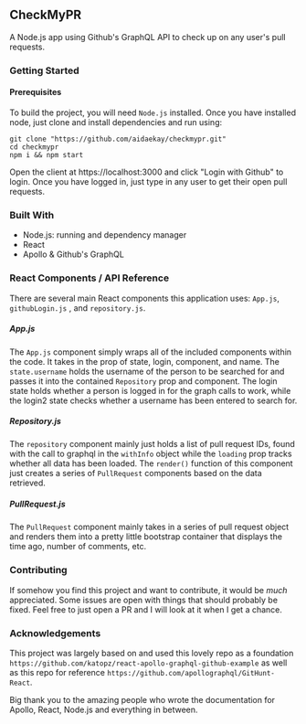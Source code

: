 ## CheckMyPR

A Node.js app using Github's GraphQL API to check up on any user's pull requests. 



### Getting Started

#### Prerequisites

To build the project, you will need `Node.js` installed. Once you have installed node, just clone and install dependencies and run using:

```shell
git clone "https://github.com/aidaekay/checkmypr.git"
cd checkmypr
npm i && npm start
```

Open the client at https://localhost:3000 and click "Login with Github" to login. Once you have logged in, just type in any user to get their open pull requests.



### Built With

* Node.js: running and dependency manager
* React
* Apollo & Github's GraphQL



### React Components / API Reference

There are several main React components this application uses: `App.js`, `githubLogin.js` , and `repository.js`. 

##### App.js

The `App.js` component simply wraps all of the included components within the code.  It takes in the prop of state, login, component, and name. The `state.username` holds the username of the person to be searched for and passes it into the contained `Repository` prop and component. The login state holds whether a person is logged in for the graph calls to work, while the login2 state checks whether a username has been entered to search for.

##### Repository.js

The `repository` component mainly just holds a list of pull request IDs, found with the call to graphql in the `withInfo` object while the `loading` prop tracks whether all data has been loaded. The `render()` function of this component just creates a series of `PullRequest` components based on the data retrieved.

##### PullRequest.js

The `PullRequest` component mainly takes in a series of pull request object and renders them into a pretty little bootstrap container that displays the time ago, number of comments, etc.



### Contributing

If somehow you find this project and want to contribute, it would be *much* appreciated. Some issues are open with things that should probably be fixed. Feel free to just open a PR and I will look at it when I get a chance.



### Acknowledgements

This project was largely based on and used this lovely repo as a foundation `https://github.com/katopz/react-apollo-graphql-github-example` as well as this repo for reference `https://github.com/apollographql/GitHunt-React`. 

Big thank you to the amazing people who wrote the documentation for Apollo, React, Node.js and everything in between.
